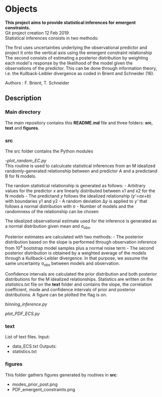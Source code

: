 # Objects
__This project aims to provide statistical inferences for emergent constraints.__  
Git project creation 12 Feb 2019  
Statistical inferences consists in two methods:  

The first uses uncertainties underlying the observational predictor and project it onto the vertical axis using the emergent constraint relationship  
The second consists of estimating a posterior distribution by weighting each model's response by the likelihood of the model given the observations of the predictor. This can be done through information theory, i.e. the Kullback-Leibler divergence as coded in Brient and Schneider (16). 

Authors : F. Brient, T. Schneider

## Description

### Main directory
The main repository contains this __README.md__ file and three folders: __src__, __text__ and __figures__.

### src
The src folder contains the Python modules

-*plot_random_EC.py*  
  This routine is used to calculcate statistical inferences from an M idealized randomly-generated relationship between and predictor A and a predictand B for N models. 

  The random statistical relationship is generated as follows:
    - Arbitrary values for the predictor *x* are linearly distributed between x1 and x2 for the N models
    - The predictand *y* follows the idealized relationship (*y'=ax+b*) with boundaries y1 and y2
    - A random deviation &Delta;*y* is applied to *y'* that follows a normal distribution with &sigma;
    - Number of models and the randomness of the relationship can be chosen


  The idealized observational estimate used for the inference is generated as a normal distribution given mean and &sigma;<sub>obs</sub>.

  Posterior estimates are calculated with two methods:
    - The posterior distribution based on the slope is performed through observation inference from 10<sup>4</sup> bootstrap model samples plus a normal noise term
    - The second posterior distribution is obtained by a weighted average of the models through a Kullback-Leibler divergence. In that purpose, we assume the same uncertainty &sigma;<sub>obs</sub> between models and observation.

  Confidence intervals are calculated the prior distribution and both posterior distributions for the M idealized relationships. Statistics are written on the *statistics.txt* file on the __text__ folder and contains the slope, the correlation coefficient, mode and confidence intervals of prior and posterior distributions. A figure can be plotted the flag is on.


*binning_inference.py*

*plot_PDF_ECS.py*

### text
List of text files.
Input:
 - data_ECS.txt
Outputs:
 - statistics.txt

### figures
This folder gathers figures generated by routines in __src__:
 - modes_prior_post.png
 - PDF_emergent_constraints.png
